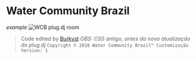 # Water Community Brazil

*example*
![WCB plug.dj room](https://imgur.com/undefined.png)
> Code edited by [Burkyst](https://plug.dj/@/burkyst)
*OBS: CSS antigo, antes da nova atualização do plug.dj*
```Copyright © 2018 Water Community Brazil™ Customização Version: 1```
